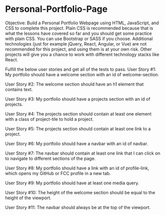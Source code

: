# Personal-Portfolio-Page
Objective: Build a Personal Portfolio Webpage using HTML, JavaScript, and CSS to complete this project.
Plain CSS is recommended because that is what the lessons have covered so far and you should get some practice with plain CSS. 
You can use Bootstrap or SASS if you choose. Additional technologies (just for example jQuery, React, Angular, or Vue) are not recommended for this project,
and using them is at your own risk. Other projects will give you a chance to work with different technology stacks like React.

Fulfill the below user stories and get all of the tests to pass.
User Story #1: My portfolio should have a welcome section with an id of welcome-section.

User Story #2: The welcome section should have an h1 element that contains text.

User Story #3: My portfolio should have a projects section with an id of projects.

User Story #4: The projects section should contain at least one element with a class of project-tile to hold a project.

User Story #5: The projects section should contain at least one link to a project.

User Story #6: My portfolio should have a navbar with an id of navbar.

User Story #7: The navbar should contain at least one link that I can click on to navigate to different sections of the page.

User Story #8: My portfolio should have a link with an id of profile-link, which opens my GitHub or FCC profile in a new tab.

User Story #9: My portfolio should have at least one media query.

User Story #10: The height of the welcome section should be equal to the height of the viewport.

User Story #11: The navbar should always be at the top of the viewport.
